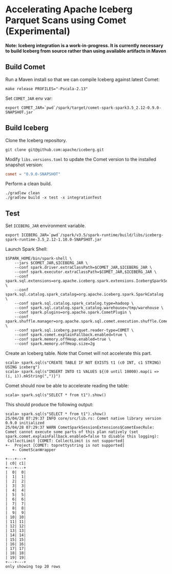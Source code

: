 <!---
  Licensed to the Apache Software Foundation (ASF) under one
  or more contributor license agreements.  See the NOTICE file
  distributed with this work for additional information
  regarding copyright ownership.  The ASF licenses this file
  to you under the Apache License, Version 2.0 (the
  "License"); you may not use this file except in compliance
  with the License.  You may obtain a copy of the License at

    http://www.apache.org/licenses/LICENSE-2.0

  Unless required by applicable law or agreed to in writing,
  software distributed under the License is distributed on an
  "AS IS" BASIS, WITHOUT WARRANTIES OR CONDITIONS OF ANY
  KIND, either express or implied.  See the License for the
  specific language governing permissions and limitations
  under the License.
-->

# Accelerating Apache Iceberg Parquet Scans using Comet (Experimental)

**Note: Iceberg integration is a work-in-progress. It is currently necessary to build Iceberg from
source rather than using available artifacts in Maven**

## Build Comet

Run a Maven install so that we can compile Iceberg against latest Comet:

```shell
make release PROFILES="-Pscala-2.13"
```

Set `COMET_JAR` env var:

```shell
export COMET_JAR=`pwd`/spark/target/comet-spark-spark3.5_2.12-0.9.0-SNAPSHOT.jar
```

## Build Iceberg

Clone the Iceberg repository.

```shell
git clone git@github.com:apache/iceberg.git
```

Modify `libs.versions.toml` to update the Comet version to the installed snapshot version:

```toml
comet = "0.9.0-SNAPSHOT"
```

Perform a clean build.

```shell
./gradlew clean
./gradlew build -x test -x integrationTest
```

## Test

Set `ICEBERG_JAR` environment variable.

```shell
export ICEBERG_JAR=`pwd`/spark/v3.5/spark-runtime/build/libs/iceberg-spark-runtime-3.5_2.12-1.10.0-SNAPSHOT.jar
```

Launch Spark Shell:

```shell
$SPARK_HOME/bin/spark-shell \
    --jars $COMET_JAR,$ICEBERG_JAR \
    --conf spark.driver.extraClassPath=$COMET_JAR,$ICEBERG_JAR \
    --conf spark.executor.extraClassPath=$COMET_JAR,$ICEBERG_JAR \
    --conf spark.sql.extensions=org.apache.iceberg.spark.extensions.IcebergSparkSessionExtensions \
    --conf spark.sql.catalog.spark_catalog=org.apache.iceberg.spark.SparkCatalog \
    --conf spark.sql.catalog.spark_catalog.type=hadoop \
    --conf spark.sql.catalog.spark_catalog.warehouse=/tmp/warehouse \
    --conf spark.plugins=org.apache.spark.CometPlugin \
    --conf spark.shuffle.manager=org.apache.spark.sql.comet.execution.shuffle.CometShuffleManager \
    --conf spark.sql.iceberg.parquet.reader-type=COMET \
    --conf spark.comet.explainFallback.enabled=true \
    --conf spark.memory.offHeap.enabled=true \
    --conf spark.memory.offHeap.size=2g
```

Create an Iceberg table. Note that Comet will not accelerate this part.

```
scala> spark.sql(s"CREATE TABLE IF NOT EXISTS t1 (c0 INT, c1 STRING) USING iceberg")
scala> spark.sql(s"INSERT INTO t1 VALUES ${(0 until 10000).map(i => (i, i)).mkString(",")}")
```

Comet should now be able to accelerate reading the table:

```
scala> spark.sql(s"SELECT * from t1").show()
```

This should produce the following output:

```
scala> spark.sql(s"SELECT * from t1").show()
25/04/28 07:29:37 INFO core/src/lib.rs: Comet native library version 0.9.0 initialized
25/04/28 07:29:37 WARN CometSparkSessionExtensions$CometExecRule: Comet cannot execute some parts of this plan natively (set spark.comet.explainFallback.enabled=false to disable this logging):
 CollectLimit [COMET: CollectLimit is not supported]
+-  Project [COMET: toprettystring is not supported]
   +- CometScanWrapper

+---+---+
| c0| c1|
+---+---+
|  0|  0|
|  1|  1|
|  2|  2|
|  3|  3|
|  4|  4|
|  5|  5|
|  6|  6|
|  7|  7|
|  8|  8|
|  9|  9|
| 10| 10|
| 11| 11|
| 12| 12|
| 13| 13|
| 14| 14|
| 15| 15|
| 16| 16|
| 17| 17|
| 18| 18|
| 19| 19|
+---+---+
only showing top 20 rows
```
